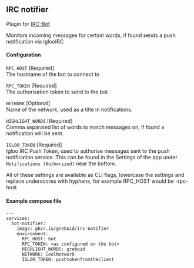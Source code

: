 ## IRC notifier

Plugin for [IRC-Bot](https://github.com/greboid/irc-bot)

Monitors incoming messages for certain words, if found sends a push notification via IglooIRC

#### Configuration

`RPC_HOST` [Required]  
The hostname of the bot to connect to

`RPC_TOKEN` [Required]  
The authorisation token to send to the bot

`NETWORK` [Optional]   
Name of the network, used as a title in notifications.

`HIGHLIGHT_WORDS` [Required]  
Comma separated list of words to match messages on, if found a notification will be sent.

`IGLOO_TOKEN` [Required]  
Igloo IRC Push Token, used to authorise messages sent to the push notification service.  This can be found in the Settings of the app under `Notifications (Authorized)` near the bottom.

All of these settings are available as CLI flags, lowercase the settings and replace underscores with hyphens, for example RPC_HOST would be -rpc-host

#### Example compose file

```
---
services:
  bot-notifier:
    image: ghcr.io/greboid/irc-notifier
    environment:
      RPC_HOST: bot
      RPC_TOKEN: <as configured on the bot>
      HIGHLIGHT_WORDS: greboid
      NETWORK: CoolNetwork
      IGLOO_TOKEN: pushtokenfromtheclient
```
